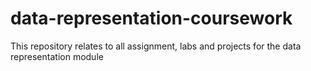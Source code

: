 # data-representation-coursework
This repository relates to all assignment, labs and projects for the data representation module
